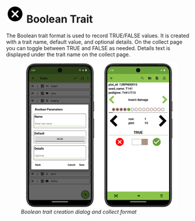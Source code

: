 <link rel="stylesheet" type="text/css" href="_styles/styles.css">

# <img class="icon-title" src="_static/icons/formats/close-circle.png"> Boolean Trait

The Boolean trait format is used to record TRUE/FALSE values.
It is created with a trait name, default value, and optional details.
On the collect page you can toggle between TRUE and FALSE as needed.
Details text is displayed under the trait name on the collect page.

<figure class="image">
  <img class="screenshot" src="_static/images/traits/formats/boolean_format_joined.png" width="700px"> 
  <figcaption class="screenshot-caption"><i>Boolean trait creation dialog and collect format</i></figcaption> 
</figure>